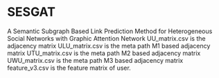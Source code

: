 # SESGAT
A Semantic Subgraph Based Link Prediction Method for Heterogeneous Social Networks with Graphic Attention Network
UU_matrix.csv is the adjacency matrix
ULU_matrix.csv is the meta path M1 based adjacency matrix
UTU_matrix.csv is the meta path M2 based adjacency matrix
UWU_matrix.csv is the meta path M3 based adjacency matrix
feature_v3.csv is the feature matrix of user.

